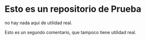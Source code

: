 # Esto es un repositorio de Prueba
no hay nada aqui de utilidad real.

Esto es un segundo comentario, que tampoco tiene utilidad real.
